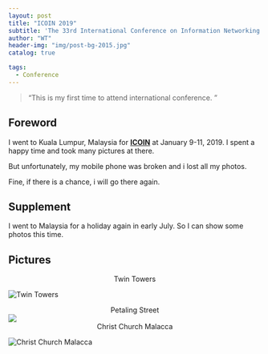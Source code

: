 ```yaml
---
layout: post
title: "ICOIN 2019"
subtitle: 'The 33rd International Conference on Information Networking (ICOIN 2019).'
author: "WT"
header-img: "img/post-bg-2015.jpg"
catalog: true

tags:
  - Conference
---
```


> “This is my first time to attend international conference. ”

## Foreword

I went to Kuala Lumpur, Malaysia for [**ICOIN**](http://icoin.org/) at January 9-11, 2019. I spent a happy time and took many pictures at there.

But unfortunately, my mobile phone was broken and i lost all my photos.

Fine, if there is a chance, i will go there again.


## Supplement

I went to Malaysia for a holiday again in early July. So I can show some photos this time.


## Pictures
<center>Twin Towers</center>

![Twin Towers](https://raw.githubusercontent.com/zhouwt612/zhouwt612.github.io/master/_posts/Photos/2019-08-24/IMG_20190710_221111.jpg)



<center>Petaling Street</center>
<div style="align: center">
<img src="https://raw.githubusercontent.com/zhouwt612/zhouwt612.github.io/master/_posts/Photos/2019-08-24/IMG_20190710_204329.jpg"/>
</div>



<center>Christ Church Malacca</center>

![Christ Church Malacca](_posts/Photos/2019-08-24/IMG_20190714_144831.jpg)
